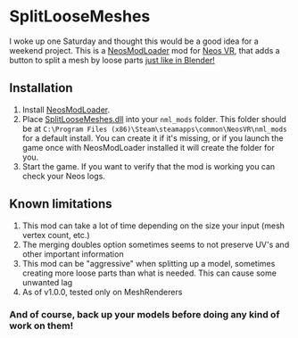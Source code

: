 #  SplitLooseMeshes

I woke up one Saturday and thought this would be a good idea for a weekend project. This is a [NeosModLoader](https://github.com/zkxs/NeosModLoader) mod for [Neos VR](https://neos.com/), that adds a button to split a mesh by loose parts [just like in Blender!](https://docs.blender.org/manual/en/latest/modeling/meshes/editing/mesh/separate.html)

## Installation
1. Install [NeosModLoader](https://github.com/zkxs/NeosModLoader).
1. Place [SplitLooseMeshes.dll](https://github.com/dfgHiatus/SplitLooseMeshes/releases/latest) into your `nml_mods` folder. This folder should be at `C:\Program Files (x86)\Steam\steamapps\common\NeosVR\nml_mods` for a default install. You can create it if it's missing, or if you launch the game once with NeosModLoader installed it will create the folder for you.
1. Start the game. If you want to verify that the mod is working you can check your Neos logs.

## Known limitations
1) This mod can take a lot of time depending on the size your input (mesh vertex count, etc.)
1) The merging doubles option sometimes seems to not preserve UV's and other important information
1) This mod can be "aggressive" when splitting up a model, sometimes creating more loose parts than what is needed. This can cause some unwanted lag
1) As of v1.0.0, tested only on MeshRenderers

### And of course, back up your models before doing any kind of work on them!
